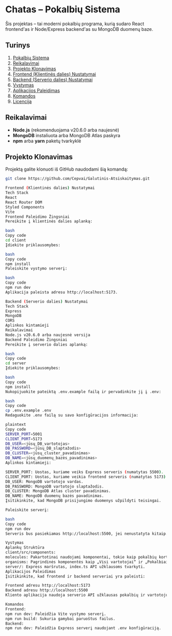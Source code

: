 # Chatas – Pokalbių Sistema

Šis projektas – tai moderni pokalbių programa, kurią sudaro React frontend'as ir Node/Express backend'as su MongoDB duomenų baze.

## Turinys

1. [Pokalbių Sistema](#pokalbių-sistema)
2. [Reikalavimai](#reikalavimai)
3. [Projekto Klonavimas](#projekto-klonavimas)
4. [Frontend (Klientinės dalies) Nustatymai](#frontend-klientinės-dalies-nustatymai)
5. [Backend (Serverio dalies) Nustatymai](#backend-serverio-dalies-nustatymai)
6. [Vystymas](#vystymas)
7. [Aplikacijos Paleidimas](#aplikacijos-paleidimas)
8. [Komandos](#komandos)
9. [Licencija](#licencija)

## Reikalavimai

- **Node.js** (rekomenduojama v20.6.0 arba naujesnė)
- **MongoDB** instaliuota arba MongoDB Atlas paskyra
- **npm** arba **yarn** paketų tvarkyklė

## Projekto Klonavimas

Projektą galite klonuoti iš GitHub naudodami šią komandą:

```bash
git clone https://github.com/Cepvai/Galutinis-Atsiskaitymas.git

Frontend (Klientinės dalies) Nustatymai
Tech Stack
React
React Router DOM
Styled Components
Vite
Frontend Paleidimo Žingsniai
Pereikite į klientinės dalies aplanką:

bash
Copy code
cd client
Įdiekite priklausomybes:

bash
Copy code
npm install
Paleiskite vystymo serverį:

bash
Copy code
npm run dev
Aplikacija paleista adresu http://localhost:5173.

Backend (Serverio dalies) Nustatymai
Tech Stack
Express
MongoDB
CORS
Aplinkos kintamieji
Reikalavimai
Node.js v20.6.0 arba naujesnė versija
Backend Paleidimo Žingsniai
Pereikite į serverio dalies aplanką:

bash
Copy code
cd server
Įdiekite priklausomybes:

bash
Copy code
npm install
Nukopijuokite pateiktą .env.example failą ir pervadinkite jį į .env:

bash
Copy code
cp .env.example .env
Redaguokite .env failą su savo konfigūracijos informacija:

plaintext
Copy code
SERVER_PORT=5001
CLIENT_PORT=5173
DB_USER=<jūsų_DB_vartotojas>
DB_PASSWORD=<jūsų_DB_slaptažodis>
DB_CLUSTER=<jūsų_cluster_pavadinimas>
DB_NAME=<jūsų_duomenų_bazės_pavadinimas>
Aplinkos kintamieji:

SERVER_PORT: Uostas, kuriame veiks Express serveris (numatytas 5500).
CLIENT_PORT: Uostas, kuriame veikia frontend serveris (numatytas 5173).
DB_USER: MongoDB vartotojo vardas.
DB_PASSWORD: MongoDB vartotojo slaptažodis.
DB_CLUSTER: MongoDB Atlas cluster pavadinimas.
DB_NAME: MongoDB duomenų bazės pavadinimas.
Įsitikinkite, kad MongoDB prisijungimo duomenys užpildyti teisingai.

Paleiskite serverį:

bash
Copy code
npm run dev
Serveris bus pasiekiamas http://localhost:5500, jei nenustatyta kitaip.

Vystymas
Aplankų Struktūra
client/src/components:
molecules: Pakartotinai naudojami komponentai, tokie kaip pokalbių kortelės, filtras, puslapiavimas.
organisms: Pagrindinės komponentės kaip „Visi vartotojai“ ir „Pokalbiai“, naudojamos su antraštėmis ir šablonais.
server/: Express maršrutas, index.ts API užklausoms tvarkyti.
Aplikacijos Paleidimas
Įsitikinkite, kad frontend ir backend serveriai yra paleisti:

Frontend adresu http://localhost:5173
Backend adresu http://localhost:5500
Kliento aplikacija naudoja serverio API užklausas pokalbių ir vartotojų duomenims gauti.

Komandos
Frontend:
npm run dev: Paleidžia Vite vystymo serverį.
npm run build: Sukuria gamybai paruoštus failus.
Backend:
npm run dev: Paleidžia Express serverį naudojant .env konfigūraciją.